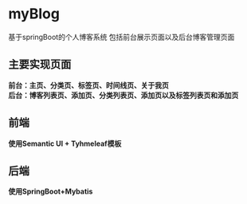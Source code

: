 # myBlog
基于springBoot的个人博客系统
包括前台展示页面以及后台博客管理页面

## 主要实现页面
**前台：主页、分类页、标签页、时间线页、关于我页**<br>
**后台：博客列表页、添加页、分类列表页、添加页以及标签列表页和添加页**


## 前端
**使用Semantic UI + Tyhmeleaf模板**<br>
## 后端
**使用SpringBoot+Mybatis**
